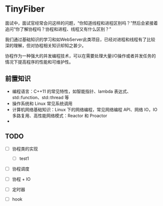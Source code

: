 # TinyFiber

⾯试中，⾯试官经常会问这样的问题，“你知道线程和进程区别吗？”然后会紧接着追问“你了解协程吗？协程和进程、线程⼜有什么区别？”

我们通过基础知识的学习和如WebServer此类项⽬，已经对进程和线程有了⽐较深的理解，但对协程相关知识却知之甚少。

协程作为⼀种强⼤的并发编程技术，可以在需要处理⼤量I/O操作或者并发任务的情况下提⾼程序的性能和可维护性。

## 前置知识

- 编程语言：C++11 的常见特性，如智能指针、lambda 表达式、std::function、std::thread 等
- 操作系统和 Linux 常见系统调用
- 计算机网络基础知识：Linux 下的⽹络编程，常⻅⽹络编程 API、⽹络 IO，IO 多路复⽤、⾼性能⽹络模式：Reactor 和 Proactor 
- 

## TODO

- [ ] 协程类的实现
  - [ ] test1
- [ ] 协程调度
- [ ] 协程 + IO
- [ ] 定时器
- [ ] hook 


